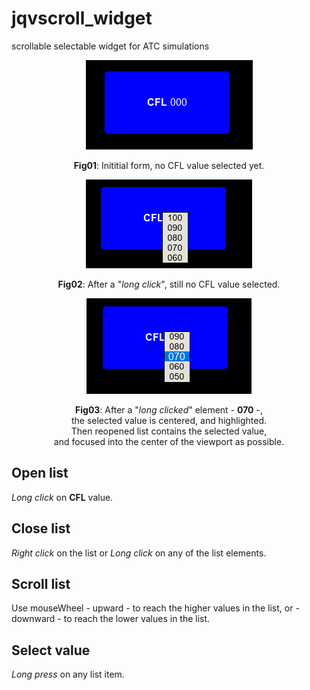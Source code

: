# jqvscroll_widget
scrollable selectable widget for ATC simulations
<div style="text-align:center">
<img src="doc/images/img01.png"/>

<b>Fig01</b>: Inititial form, no CFL value selected yet.
</div>

<div style="text-align:center">
<img src="doc/images/img02.png"/>

<b>Fig02</b>: After a "<em>long click</em>", still no CFL value selected.
</div>


<div style="text-align:center">
<img src="doc/images/img03.png"/>

<p>
<b>Fig03</b>: After a "<em>long clicked</em>" element - <b>070</b> -,<br/> the selected value is centered, and highlighted. <br/>
Then reopened list contains the selected value, <br/>
and focused into the center of the viewport as possible.
</p>
</div>

## Open list

*Long click* on **CFL** value.

## Close list

*Right click* on the list or *Long click* on any of the list elements.

## Scroll list

Use mouseWheel - upward - to reach the higher values in the list, or - downward - to reach the lower values in the list.

## Select value

*Long press* on any list item.
